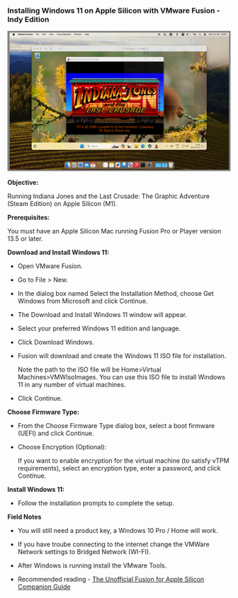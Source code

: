 ### Installing Windows 11 on Apple Silicon with VMware Fusion - Indy Edition

![VMWare Image](/assets/images/prj_vmware_indy/VMware_Indy.jpg)

**Objective:**

Running Indiana Jones and the Last Crusade: The Graphic Adventure (Steam Edition) on Apple Silicon (M1).

**Prerequisites:**

You must have an Apple Silicon Mac running Fusion Pro or Player version 13.5 or later.

**Download and Install Windows 11:**

  - Open VMware Fusion.
  - Go to File > New.
  - In the dialog box named Select the Installation Method, choose Get Windows from Microsoft and click Continue.
  - The Download and Install Windows 11 window will appear.
  - Select your preferred Windows 11 edition and language.
  - Click Download Windows.
  - Fusion will download and create the Windows 11 ISO file for installation.
    
      Note the path to the ISO file will be Home>Virtual Machines>VMWIsoImages.
      You can use this ISO file to install Windows 11 in any number of virtual machines.
    
  -  Click Continue.

**Choose Firmware Type:**

  -  From the Choose Firmware Type dialog box, select a boot firmware (UEFI) and click Continue.
  -  Choose Encryption (Optional):
    
      If you want to enable encryption for the virtual machine (to satisfy vTPM requirements), select an encryption type, enter a password, and click Continue.
  
**Install Windows 11:**

-  Follow the installation prompts to complete the setup.

**Field Notes**

  -  You will still need a product key, a Windows 10 Pro / Home will work.

  -  If you have troube connecting to the internet change the VMWare Network settings to Bridged Network (WI-FI).

  -  After Windows is running install the VMware Tools.
  
  - Recommended reading - [The Unofficial Fusion for Apple Silicon Companion Guide](https://communities.vmware.com/t5/VMware-Fusion-Documents/The-Unofficial-Fusion-for-Apple-Silicon-Companion-Guide/ta-p/2939907)
